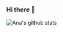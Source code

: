 ### Hi there 👋

![Ana's github stats](https://github-readme-stats.vercel.app/api?username=Arleca&show_icons=true&theme=dark)
